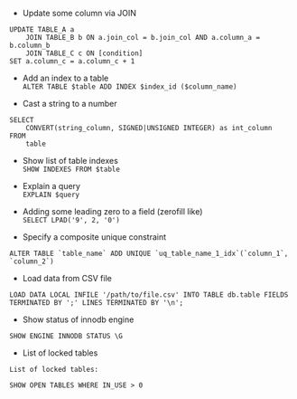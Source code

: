 - Update some column via JOIN  
```
UPDATE TABLE_A a 
    JOIN TABLE_B b ON a.join_col = b.join_col AND a.column_a = b.column_b 
    JOIN TABLE_C c ON [condition]
SET a.column_c = a.column_c + 1
```

- Add an index to a table  
`ALTER TABLE $table ADD INDEX $index_id ($column_name)`

- Cast a string to a number  
```
SELECT 
	CONVERT(string_column, SIGNED|UNSIGNED INTEGER) as int_column
FROM
    table
```

- Show list of table indexes  
`SHOW INDEXES FROM $table`

- Explain a query  
`EXPLAIN $query`

- Adding some leading zero to a field (zerofill like)  
`SELECT LPAD('9', 2, '0')`

- Specify a composite unique constraint  
```
ALTER TABLE `table_name` ADD UNIQUE `uq_table_name_1_idx`(`column_1`, `column_2`)
```

- Load data from CSV file  
```
LOAD DATA LOCAL INFILE '/path/to/file.csv' INTO TABLE db.table FIELDS TERMINATED BY ';' LINES TERMINATED BY '\n';
```

- Show status of innodb engine
```
SHOW ENGINE INNODB STATUS \G
```

- List of locked tables
```
List of locked tables:

SHOW OPEN TABLES WHERE IN_USE > 0
```
